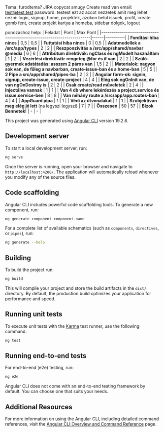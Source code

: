 Tema: furodtema? JIRA copycat amugy
Create read van 
email:    test@test.test
password: testest
ezt az accot nezzetek
amit meg lehet nezni: login, signup, home, projektek, azokon belul issuek, profil, create gomb fent, create projekt kartya a homeba, sidebar dolgok, logout

ponozashoz help:
| Feladat                                                                 | Pont | Max Pont |
|------------------------------------------------------------------------|------|----------|
| **Fordítási hiba nincs**                                                 | 0,5  | 0,5      |
| **Futtatási hiba nincs**                                                 | 0    | 0,5      |
| **Adatmodellek a /src/app/types**                                        | 2    | 2        |
| **Reszponzivitás a /src/app/shared/navbar @media**                       | 6    | 6        |
| **Attribútum direktívák: ngClass és ngModelt használtam**               | 1    | 2        |
| **Vezérlési direktívák: rengeteg @for és if van**                       | 2    | 2        |
| **Szülő-gyermek adatátadás: asszem 2 páros van**                        | 1,5  | 2        |
| **Materialok: nagyon sok van, de főleg a navbarban, create-issue-ban és a home-ban** | 5    | 5        |
| **2 Pipe a src/app/shared/pipes-ba**                                     | 2    | 2        |
| **Angular form-ok: signin, signup, create-issue, create-project**       | 4    | 4        |
| **Elég sok ngOnInit van, de van ngOnDestroy is**                         | 2    | 2        |
| **Csak create/read műveletek**                                           | 2    | 4        |
| **Injectálva vannak**                                                   | 1    | 1        |
| **Van 4 db where lekérdezés a project.service és issue.service-ben**    | 8    | 8        |
| **Van néhány route a /src/app/app.routes-ban**                           | 4    | 4        |
| **AppGuard pipa**                                                       | 1    | 1        |
| **Védi az útvonalakat**                                                 | 1    | 1        |
| **Szubjektívan meg elég jó lett**   (na legyszi legyszi)                                     | 7    | 7        |
| **Összesen**                                                            | 50   | 57       |
| **Bízok Bennetek!**                                                     | -    | -        |

This project was generated using [Angular CLI](https://github.com/angular/angular-cli) version 19.2.6.

## Development server

To start a local development server, run:

```bash
ng serve
```

Once the server is running, open your browser and navigate to `http://localhost:4200/`. The application will automatically reload whenever you modify any of the source files.

## Code scaffolding

Angular CLI includes powerful code scaffolding tools. To generate a new component, run:

```bash
ng generate component component-name
```

For a complete list of available schematics (such as `components`, `directives`, or `pipes`), run:

```bash
ng generate --help
```

## Building

To build the project run:

```bash
ng build
```

This will compile your project and store the build artifacts in the `dist/` directory. By default, the production build optimizes your application for performance and speed.

## Running unit tests

To execute unit tests with the [Karma](https://karma-runner.github.io) test runner, use the following command:

```bash
ng test
```

## Running end-to-end tests

For end-to-end (e2e) testing, run:

```bash
ng e2e
```

Angular CLI does not come with an end-to-end testing framework by default. You can choose one that suits your needs.

## Additional Resources

For more information on using the Angular CLI, including detailed command references, visit the [Angular CLI Overview and Command Reference](https://angular.dev/tools/cli) page.
